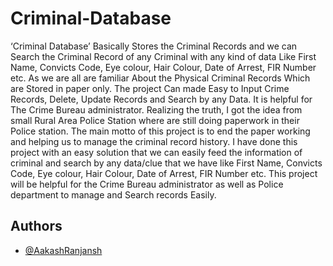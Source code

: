 # Criminal-Database
‘Criminal Database’ Basically Stores the Criminal Records and we can Search the Criminal Record of any Criminal with any kind of data Like First Name, Convicts Code, Eye colour, Hair Colour, Date of Arrest, FIR Number etc. As we are all are familiar About the Physical Criminal Records Which are Stored in paper only. The project Can made Easy to Input Crime Records, Delete, Update Records and Search by any Data. It is helpful for The Crime Bureau administrator. Realizing the truth, I got the idea from small Rural Area Police Station where are still doing paperwork in their Police station. The main motto of this project is to end the paper working and helping us to manage the criminal record history. I have done this project with an easy solution that we can easily feed the information of criminal and search by any data/clue that we have like First Name, Convicts Code, Eye colour, Hair Colour, Date of Arrest, FIR Number etc. This project will be helpful for the Crime Bureau administrator as well as Police department to manage and Search records Easily.

## Authors

- [@AakashRanjansh](https://github.com/AakashRanjansh)



